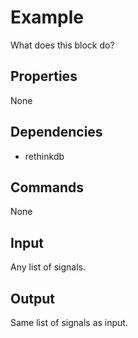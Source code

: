 Example
===========

What does this block do?

Properties
--------------
None

Dependencies
----------------
-  rethinkdb

Commands
----------------
None

Input
-------
Any list of signals.

Output
---------
Same list of signals as input.
